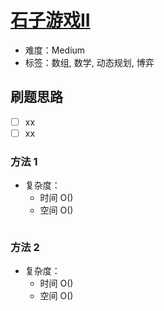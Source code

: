 # [石子游戏II](https://leetcode-cn.com/problems/stone-game-ii/)

- 难度：Medium
- 标签：数组, 数学, 动态规划, 博弈

## 刷题思路

- [ ] xx
- [ ] xx

### 方法 1

- 复杂度：
    - 时间 O()
    - 空间 O()

``` js

```

### 方法 2

- 复杂度：
    - 时间 O()
    - 空间 O()

``` js

```
